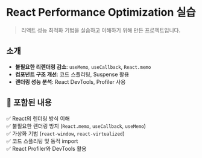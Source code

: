 # React Performance Optimization 실습
> 리액트 성능 최적화 기법을 실습하고 이해하기 위해 만든 프로젝트입니다.

## 소개
- **불필요한 리렌더링 감소**: `useMemo`, `useCallback`, `React.memo`
- **컴포넌트 구조 개선**: 코드 스플리팅, Suspense 활용
- **렌더링 성능 분석**: React DevTools, Profiler 사용

## 📂 포함된 내용
✅ React의 렌더링 방식 이해  
✅ 불필요한 렌더링 방지 (`React.memo`, `useCallback`, `useMemo`)  
✅ 가상화 기법 (`react-window`, `react-virtualized`)  
✅ 코드 스플리팅 및 동적 import  
✅ React Profiler와 DevTools 활용

